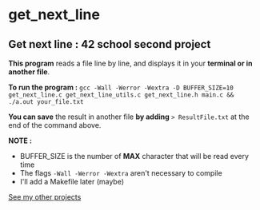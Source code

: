 # get_next_line
## Get next line : 42 school second project

**This program** reads a file line by line, and displays it in your **terminal or in another file**.

**To run the program :** `gcc -Wall -Werror -Wextra -D BUFFER_SIZE=10 get_next_line.c get_next_line_utils.c get_next_line.h main.c && ./a.out your_file.txt`

**You can save** the result in another file **by adding** `> ResultFile.txt` at the end of the command above.

**NOTE :**
- BUFFER_SIZE is the number of **MAX** character that will be read every time
- The flags `-Wall -Werror -Wextra` aren't necessary to compile
- I'll add a Makefile later (maybe)

[See my other projects](https://github.com/Nnevalti)
